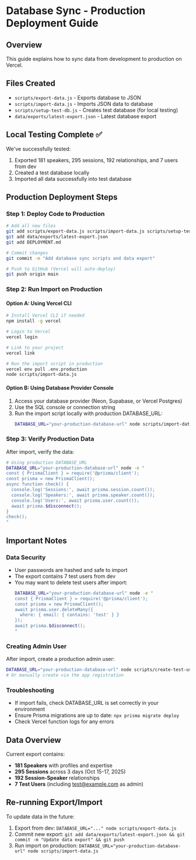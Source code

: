 # Database Sync - Production Deployment Guide

## Overview
This guide explains how to sync data from development to production on Vercel.

## Files Created
- `scripts/export-data.js` - Exports database to JSON
- `scripts/import-data.js` - Imports JSON data to database
- `scripts/setup-test-db.js` - Creates test database (for local testing)
- `data/exports/latest-export.json` - Latest database export

## Local Testing Complete ✅
We've successfully tested:
1. Exported 181 speakers, 295 sessions, 192 relationships, and 7 users from dev
2. Created a test database locally
3. Imported all data successfully into test database

## Production Deployment Steps

### Step 1: Deploy Code to Production
```bash
# Add all new files
git add scripts/export-data.js scripts/import-data.js scripts/setup-test-db.js
git add data/exports/latest-export.json
git add DEPLOYMENT.md

# Commit changes
git commit -m "Add database sync scripts and data export"

# Push to GitHub (Vercel will auto-deploy)
git push origin main
```

### Step 2: Run Import on Production

#### Option A: Using Vercel CLI
```bash
# Install Vercel CLI if needed
npm install -g vercel

# Login to Vercel
vercel login

# Link to your project
vercel link

# Run the import script in production
vercel env pull .env.production
node scripts/import-data.js
```

#### Option B: Using Database Provider Console
1. Access your database provider (Neon, Supabase, or Vercel Postgres)
2. Use the SQL console or connection string
3. Run the import script locally with production DATABASE_URL:
   ```bash
   DATABASE_URL="your-production-database-url" node scripts/import-data.js
   ```

### Step 3: Verify Production Data
After import, verify the data:
```bash
# Using production DATABASE_URL
DATABASE_URL="your-production-database-url" node -e "
const { PrismaClient } = require('@prisma/client');
const prisma = new PrismaClient();
async function check() {
  console.log('Sessions:', await prisma.session.count());
  console.log('Speakers:', await prisma.speaker.count());
  console.log('Users:', await prisma.user.count());
  await prisma.$disconnect();
}
check();
"
```

## Important Notes

### Data Security
- User passwords are hashed and safe to import
- The export contains 7 test users from dev
- You may want to delete test users after import:
  ```bash
  DATABASE_URL="your-production-database-url" node -e "
  const { PrismaClient } = require('@prisma/client');
  const prisma = new PrismaClient();
  await prisma.user.deleteMany({
    where: { email: { contains: 'test' } }
  });
  await prisma.$disconnect();
  "
  ```

### Creating Admin User
After import, create a production admin user:
```bash
DATABASE_URL="your-production-database-url" node scripts/create-test-users.js
# Or manually create via the app registration
```

### Troubleshooting
- If import fails, check DATABASE_URL is set correctly in your environment
- Ensure Prisma migrations are up to date: `npx prisma migrate deploy`
- Check Vercel function logs for any errors

## Data Overview
Current export contains:
- **181 Speakers** with profiles and expertise
- **295 Sessions** across 3 days (Oct 15-17, 2025)
- **192 Session-Speaker** relationships
- **7 Test Users** (including test@example.com as admin)

## Re-running Export/Import
To update data in the future:
1. Export from dev: `DATABASE_URL="..." node scripts/export-data.js`
2. Commit new export: `git add data/exports/latest-export.json && git commit -m "Update data export" && git push`
3. Run import on production: `DATABASE_URL="your-production-database-url" node scripts/import-data.js`